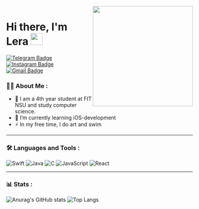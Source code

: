 <img align="right" src="https://media.giphy.com/media/v1.Y2lkPTc5MGI3NjExcW8xODB2bXAyd2FvODB5dXlkMWt3OWF3ajQ1NzVqcTR1ZWJ4ZWNxcCZlcD12MV9pbnRlcm5hbF9naWZfYnlfaWQmY3Q9Zw/JqmupuTVZYaQX5s094/giphy.gif" height=270/>

  <h1>
    Hi there, I'm Lera
    <img src="https://github.com/blackcater/blackcater/raw/main/images/Hi.gif" height="32"/>
  </h1>

  <div id="badges">
    <a href="https://t.me/leraoaoaoaoa">
      <img src="https://img.shields.io/badge/Telegram-2CA5E0?style=for-the-badge&logo=telegram&logoColor=white" alt="Telegram Badge"/>
    </a>
    <a href="https://www.instagram.com/_lerabbb_?igsh=NTc4MTIwNjQ2YQ==">
      <img src="https://img.shields.io/badge/Instagram-%23E4405F.svg?style=for-the-badge&logo=Instagram&logoColor=white" alt="Instagram Badge"/>
    </a>
    <a href="mailto:lerabubl@gmail.com">
      <img src="https://img.shields.io/badge/Gmail-D14836?style=for-the-badge&logo=gmail&logoColor=white" alt="Gmail Badge"/>
    </a>
  </div>

### :raising_hand_woman: About Me :

- 🔭 I am a 4th year student at FIT NSU and study computer science. 
- 🌱 I’m currently learning iOS-development
- ⚡ In my free time, I do art and swim

---

### :hammer_and_wrench: Languages and Tools :
![Swift](https://img.shields.io/badge/swift-F54A2A?style=for-the-badge&logo=swift&logoColor=white)
![Java](https://img.shields.io/badge/java-%23ED8B00.svg?style=for-the-badge&logo=openjdk&logoColor=white)
![C](https://img.shields.io/badge/c-%2300599C.svg?style=for-the-badge&logo=c&logoColor=white)
![JavaScript](https://img.shields.io/badge/javascript-%23323330.svg?style=for-the-badge&logo=javascript&logoColor=%23F7DF1E)
![React](https://img.shields.io/badge/react-%2320232a.svg?style=for-the-badge&logo=react&logoColor=%2361DAFB)

---

### :bar_chart: Stats :

![Anurag's GitHub stats](https://github-readme-stats.vercel.app/api?username=lerabbb&show_icons=true&theme=dracula)
![Top Langs](https://github-readme-stats.vercel.app/api/top-langs/?username=lerabbb&layout=compact&theme=dracula)
